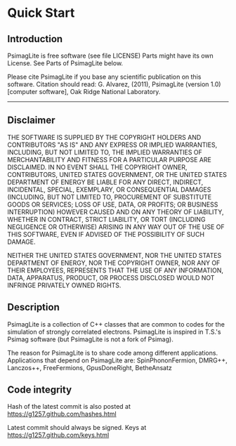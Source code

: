 
# Quick Start

## Introduction

PsimagLite is free software (see file LICENSE)
Parts might have its own License. See Parts of PsimagLite below.

Please cite PsimagLite if you base any scientific
publication on this software. Citation should read:
G. Alvarez, (2011), PsimagLite (version 1.0)
[computer software], Oak Ridge National Laboratory.

-------------------------------------------------------------------------------

## Disclaimer

THE SOFTWARE IS SUPPLIED BY THE COPYRIGHT HOLDERS AND
CONTRIBUTORS "AS IS" AND ANY EXPRESS OR IMPLIED
WARRANTIES, INCLUDING, BUT NOT LIMITED TO, THE IMPLIED
WARRANTIES OF MERCHANTABILITY AND FITNESS FOR A
PARTICULAR PURPOSE ARE DISCLAIMED. IN NO EVENT SHALL THE
COPYRIGHT OWNER, CONTRIBUTORS, UNITED STATES GOVERNMENT,
OR THE UNITED STATES DEPARTMENT OF ENERGY BE LIABLE FOR
ANY DIRECT, INDIRECT, INCIDENTAL, SPECIAL, EXEMPLARY, OR
CONSEQUENTIAL DAMAGES (INCLUDING, BUT NOT LIMITED TO,
PROCUREMENT OF SUBSTITUTE GOODS OR SERVICES; LOSS OF USE,
DATA, OR PROFITS; OR BUSINESS INTERRUPTION) HOWEVER
CAUSED AND ON ANY THEORY OF LIABILITY, WHETHER IN
CONTRACT, STRICT LIABILITY, OR TORT (INCLUDING NEGLIGENCE
OR OTHERWISE) ARISING IN ANY WAY OUT OF THE USE OF THIS
SOFTWARE, EVEN IF ADVISED OF THE POSSIBILITY OF SUCH
DAMAGE.

NEITHER THE UNITED STATES GOVERNMENT, NOR THE UNITED
STATES DEPARTMENT OF ENERGY, NOR THE COPYRIGHT OWNER, NOR
ANY OF THEIR EMPLOYEES, REPRESENTS THAT THE USE OF ANY
INFORMATION, DATA, APPARATUS, PRODUCT, OR PROCESS
DISCLOSED WOULD NOT INFRINGE PRIVATELY OWNED RIGHTS.

## Description

PsimagLite is a collection of C++ classes that are common to
 codes for the simulation of strongly correlated electrons.
PsimagLite is inspired in T.S.'s Psimag software (but PsimagLite is not a fork of Psimag).

The reason for PsimagLite is to share code among different applications.
Applications that depend on PsimagLite are:
SpinPhononFermion, DMRG++, Lanczos++, FreeFermions, GpusDoneRight, BetheAnsatz

## Code integrity

Hash of the latest commit is also posted at
https://g1257.github.com/hashes.html

Latest commit should always be signed.
Keys at https://g1257.github.com/keys.html

